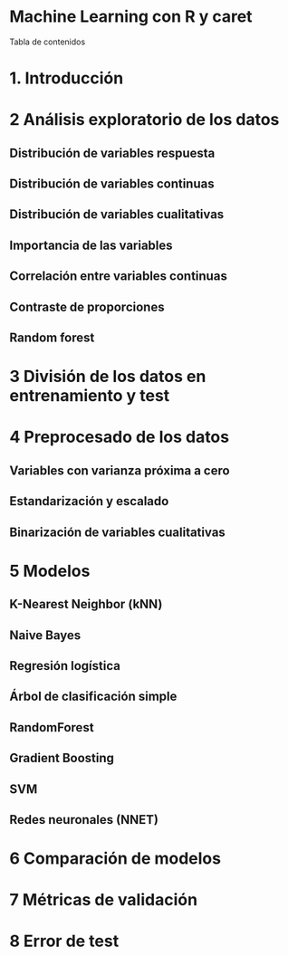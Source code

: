 # Machine Learning con R y caret

Tabla de contenidos
# 1. Introducción

# 2 Análisis exploratorio de los datos 
  ## Distribución de variables respuesta 
  ## Distribución de variables continuas 
  ## Distribución de variables cualitativas 
  ## Importancia de las variables 
  ## Correlación entre variables continuas 
  ## Contraste de proporciones 
  ## Random forest 
# 3 División de los datos en entrenamiento y test 
# 4 Preprocesado de los datos 
  ## Variables con varianza próxima a cero
  ## Estandarización y escalado 
  ## Binarización de variables cualitativas
# 5 Modelos 
  ## K-Nearest Neighbor (kNN)
  ## Naive Bayes 
  ## Regresión logística 
  ## Árbol de clasificación simple 
  ## RandomForest 
  ## Gradient Boosting
  ## SVM 
  ## Redes neuronales (NNET) 
# 6 Comparación de modelos 
# 7 Métricas de validación
# 8 Error de test
